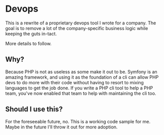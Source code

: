 Devops
======

This is a rewrite of a proprietary devops tool I wrote for a company. The goal is to remove a lot of the company-specific business logic while keeping the guts in-tact.

More details to follow.


Why?
----
Because PHP is not as useless as some make it out to be. Symfony is an amazing framework, and using it as the foundation of a cli can allow PHP devs to do more with their code without having to resort to mixing languages to get the job done. If you write a PHP cli tool to help a PHP team, you've now enabled that team to help with maintaining the cli too.

Should I use this?
------------------
For the foreseeable future, no. This is a working code sample for me. Maybe in the future I'll throw it out for more adoption.